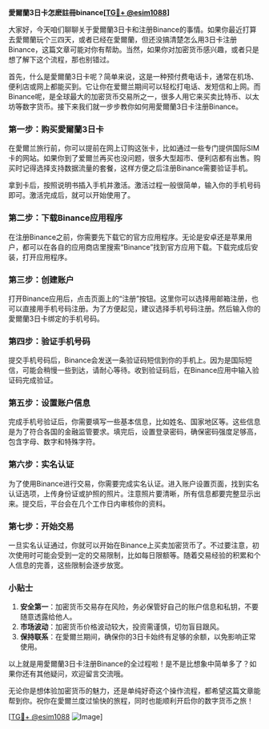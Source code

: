 **愛爾蘭3日卡怎麽註冊binance[[TG💪+ @esim1088](https://t.me/s/esim1088)]**

大家好，今天咱们聊聊关于愛爾蘭3日卡和注册Binance的事情。如果你最近打算去愛爾蘭玩个三四天，或者已经在愛爾蘭，但还没搞清楚怎么用3日卡注册Binance，这篇文章可能对你有帮助。当然，如果你对加密货币感兴趣，或者只是想了解下这个流程，那也别错过。

首先，什么是愛爾蘭3日卡呢？简单来说，这是一种预付费电话卡，通常在机场、便利店或网上都能买到。它让你在爱爾兰期间可以轻松打电话、发短信和上网。而Binance呢，是全球最大的加密货币交易所之一，很多人用它来买卖比特币、以太坊等数字货币。接下来我们就一步步教你如何用愛爾蘭3日卡注册Binance。

### 第一步：购买愛爾蘭3日卡

在愛爾兰旅行前，你可以提前在网上订购这张卡，比如通过一些专门提供国际SIM卡的网站。如果你到了爱爾兰再买也没问题，很多大型超市、便利店都有出售。购买时记得选择支持数据流量的套餐，这样方便之后注册Binance需要验证手机。

拿到卡后，按照说明书插入手机并激活。激活过程一般很简单，输入你的手机号码即可。激活完成后，就可以开始使用了。

### 第二步：下载Binance应用程序

在注册Binance之前，你需要先下载它的官方应用程序。无论是安卓还是苹果用户，都可以在各自的应用商店里搜索“Binance”找到官方应用下载。下载完成后安装，打开应用程序。

### 第三步：创建账户

打开Binance应用后，点击页面上的“注册”按钮。这里你可以选择用邮箱注册，也可以直接用手机号码注册。为了方便起见，建议选择手机号码注册。然后输入你的愛爾蘭3日卡绑定的手机号码。

### 第四步：验证手机号码

提交手机号码后，Binance会发送一条验证码短信到你的手机上。因为是国际短信，可能会稍慢一些到达，请耐心等待。收到验证码后，在Binance应用中输入验证码完成验证。

### 第五步：设置账户信息

完成手机号验证后，你需要填写一些基本信息，比如姓名、国家地区等。这些信息是为了符合各国的金融监管要求。填完后，设置登录密码，确保密码强度足够高，包含字母、数字和特殊字符。

### 第六步：实名认证

为了使用Binance进行交易，你需要完成实名认证。进入账户设置页面，找到实名认证选项，上传身份证或护照的照片。注意照片要清晰，所有信息都要完整显示出来。提交后，平台会在几个工作日内审核你的资料。

### 第七步：开始交易

一旦实名认证通过，你就可以开始在Binance上买卖加密货币了。不过要注意，初次使用时可能会受到一定的交易限制，比如每日限额等。随着交易经验的积累和个人信息的完善，这些限制会逐步放宽。

### 小贴士

1. **安全第一**：加密货币交易存在风险，务必保管好自己的账户信息和私钥，不要随意透露给他人。
2. **市场波动**：加密货币价格波动较大，投资需谨慎，切勿盲目跟风。
3. **保持联系**：在愛爾兰期间，确保你的3日卡始终有足够的余额，以免影响正常使用。

以上就是用愛爾蘭3日卡注册Binance的全过程啦！是不是比想象中简单多了？如果你还有其他疑问，欢迎留言交流哦。

无论你是想体验加密货币的魅力，还是单纯好奇这个操作流程，都希望这篇文章能帮到你。祝你在愛爾兰度过愉快的旅程，同时也能顺利开启你的数字货币之旅！

[[TG💪+ @esim1088](https://t.me/s/esim1088) ![Image](https://i.postimg.cc/4NQfJmqS/Snipaste-2025-05-13-00-14-12.png)]